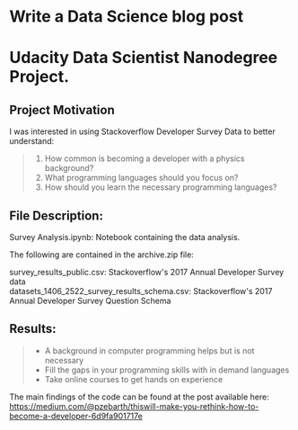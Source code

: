 # Write a Data Science blog post
# Udacity Data Scientist Nanodegree Project.

## Project Motivation
I was interested in using Stackoverflow Developer Survey Data to better understand:

> 1. How common is becoming a developer with a physics background? <br>
> 2. What programming languages should you focus on? <br>
> 3. How should you learn the necessary programming languages? <br>

## File Description:

Survey Analysis.ipynb: Notebook containing the data analysis. <br>

The following are contained in the archive.zip file: <br>

survey_results_public.csv: Stackoverflow's 2017 Annual Developer Survey data <br>
datasets_1406_2522_survey_results_schema.csv: Stackoverflow's 2017 Annual Developer Survey Question Schema <br>

## Results:
> - A background in computer programming helps but is not necessary <br>
> - Fill the gaps in your programming skills with in demand languages <br>
> - Take online courses to get hands on experience <br>

The main findings of the code can be found at the post available here: https://medium.com/@pzebarth/thiswill-make-you-rethink-how-to-become-a-developer-6d9fa901717e
